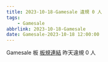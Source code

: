```yaml
---
title: 2023-10-18-Gamesale 違規 0 人
tags:
    - Gamesale
abbrlink: 2023-10-18-Gamesale
date: Gamesale-2023-10-18 12:00:00
---
```

Gamesale 板 [板規連結](https://www.ptt.cc/bbs/Gossiping/M.1637425085.A.07D.html)
昨天違規 0 人
